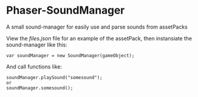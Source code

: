 # Phaser-SoundManager
A small sound-manager for easily use and parse sounds from assetPacks

View the *files.json* file for an example of the assetPack, then instansiate the sound-manager like this:
```
var soundManager = new SoundManager(gameObject);
```

And call functions like:
```
soundManager.playSound("somesound");
or
soundManager.somesound();
```
